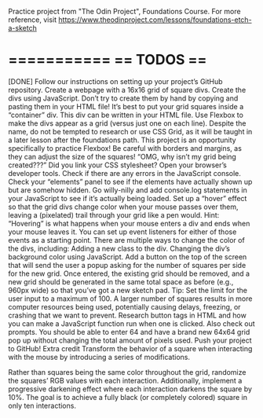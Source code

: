 Practice project from "The Odin Project", Foundations Course.
For more reference, visit https://www.theodinproject.com/lessons/foundations-etch-a-sketch


===========
== TODOS ==
===========

[DONE] Follow our instructions on setting up your project’s GitHub repository.
Create a webpage with a 16x16 grid of square divs.
Create the divs using JavaScript. Don’t try to create them by hand by copying and pasting them in your HTML file!
It’s best to put your grid squares inside a “container” div. This div can be written in your HTML file.
Use Flexbox to make the divs appear as a grid (versus just one on each line). Despite the name, do not be tempted to research or use CSS Grid, as it will be taught in a later lesson after the foundations path. This project is an opportunity specifically to practice Flexbox!
Be careful with borders and margins, as they can adjust the size of the squares!
“OMG, why isn’t my grid being created???”
Did you link your CSS stylesheet?
Open your browser’s developer tools.
Check if there are any errors in the JavaScript console.
Check your “elements” panel to see if the elements have actually shown up but are somehow hidden.
Go willy-nilly and add console.log statements in your JavaScript to see if it’s actually being loaded.
Set up a “hover” effect so that the grid divs change color when your mouse passes over them, leaving a (pixelated) trail through your grid like a pen would.
Hint: “Hovering” is what happens when your mouse enters a div and ends when your mouse leaves it. You can set up event listeners for either of those events as a starting point.
There are multiple ways to change the color of the divs, including:
Adding a new class to the div.
Changing the div’s background color using JavaScript.
Add a button on the top of the screen that will send the user a popup asking for the number of squares per side for the new grid. Once entered, the existing grid should be removed, and a new grid should be generated in the same total space as before (e.g., 960px wide) so that you’ve got a new sketch pad.
Tip: Set the limit for the user input to a maximum of 100. A larger number of squares results in more computer resources being used, potentially causing delays, freezing, or crashing that we want to prevent.
Research button tags in HTML and how you can make a JavaScript function run when one is clicked.
Also check out prompts.
You should be able to enter 64 and have a brand new 64x64 grid pop up without changing the total amount of pixels used.
Push your project to GitHub!
Extra credit
Transform the behavior of a square when interacting with the mouse by introducing a series of modifications.

Rather than squares being the same color throughout the grid, randomize the squares’ RGB values with each interaction.
Additionally, implement a progressive darkening effect where each interaction darkens the square by 10%. The goal is to achieve a fully black (or completely colored) square in only ten interactions.
